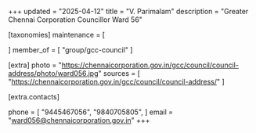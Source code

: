+++
updated = "2025-04-12"
title = "V. Parimalam"
description = "Greater Chennai Corporation Councillor Ward 56"

[taxonomies]
maintenance = [

]
member_of = [
    "group/gcc-council"
]

[extra]
photo = "https://chennaicorporation.gov.in/gcc/council/council-address/photo/ward056.jpg"
sources = [
    "https://chennaicorporation.gov.in/gcc/council/council-address/"
]

[extra.contacts]

phone = [
    "9445467056",
    "9840705805",
    ]
email = "ward056@chennaicorporation.gov.in"
+++